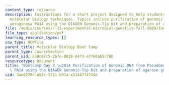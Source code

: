 ```yaml
---
content_type: resource
description: Instructions for a short project designed to help students master basic
  molecular biology techniques. Topics include purification of genomic DNA from pseudomonas
  aeruginosa PA14 using the QIAGEN Genomic-Tip Kit and preparation of agarose gels.
file: /media/courses/7-13-experimental-microbial-genetics-fall-2008/3ae8276da52c1721b97ae21487f47346_MIT7_13f08_lab31.pdf
file_type: application/pdf
learning_resource_types: []
ocw_type: OCWFile
parent_title: Molecular Biology Boot Camp
parent_type: CourseSection
parent_uid: 8b8c67c5-2b7e-0028-0473-e7766bb5c78b
resourcetype: Document
title: "Bootcamp Day 3 \u2014 Purification of Genomic DNA from Pseudomonas aeruginosa\
  \ PA14 using the QIAGEN Genomic-Tip Kit and preparation of agarose gels"
uid: 3ae8276d-a52c-1721-b97a-e21487f47346
---
```

